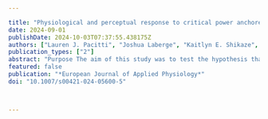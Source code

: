 ---
title: "Physiological and perceptual response to critical power anchored HIIT: a sex comparison study"
date: 2024-09-01
publishDate: 2024-10-03T07:37:55.438175Z
authors: ["Lauren J. Pacitti", "Joshua Laberge", "Kaitlyn E. Shikaze", "Patrick J. Drouin", "Michael E. Tschakovsky", "Chris McGlory", "Brendon J. Gurd"]
publication_types: ["2"]
abstract: "Purpose The aim of this study was to test the hypothesis that using threshold-based high intensity interval training (HIITTHR) prescribed at an intensity above critical power (CP) in males and females matched for maximal oxygen uptake (O2max) (mL/kg lean mass/min) will yield no sex differences in time to fatigue.  Methods Thirteen males (mean ± SD: 22.0 ± 2.48 years, 181 ± 8.36 cm, 78.8 ± 11.4 kg) and eleven females (mean ± SD: 22.4 ± 2.69 years, 170 ± 5.73 cm, 65.2 ± 7.66 kg) initially undertook an incremental test to exhaustion to determine  O2max, and a CP test. Then, one HIIT session (4 min on, 2 min off) was performed to exhaustion at the work rate associated with 105%CP. Acute physiological and cardiovascular responses were recorded.  Results No sex differences were recorded in time to fatigue [Female vs. Male (min): 36.0 ± 18.5 vs. 39.3 ± 16.3], heart rate, rate of perceived exertion, or %oxygenated [haem]. Females displayed lower %deoxygenated [haem] at the end of interval 1, 2, 3, and 4 [Female vs. Male (%): 89.4 ± 21.2 vs. 110 ± 27.3, 92.0 ± 21.5 vs. 115 ± 27.6, 87.1 ± 23.7 vs. 112 ± 22.8, 88.9 ± 26.3 vs. 113 ± 23.5]. Large interindividual variability in performance, and physiological and perceptual response were present despite the use of threshold-based prescription.  Conclusion The present study suggests that threshold-based prescription may help standardize the mean response exercise across sexes but does not eliminate physiological or perceptual variability. Furthermore, the lack of sex differences in TTF was accompanied by greater %deoxy[haem] in males, indicating tissue oxygenation is an unlikely determinant of HIIT performance. This study has been retrospectively registered at Trial Registration https://doi.org/10.17605/OSF.IO/KZVGC January 17th, 2023, following data collection but prior to data analyses"
featured: false
publication: "*European Journal of Applied Physiology*"
doi: "10.1007/s00421-024-05600-5"


---

